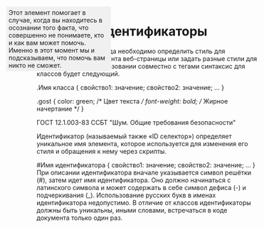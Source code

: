 # Классы и идентификаторы

Классы применяют, когда необходимо определить стиль для индивидуального элемента веб-страницы или задать разные стили для одного тега. При использовании совместно с тегами синтаксис для классов будет следующий.

.Имя класса { свойство1: значение; свойство2: значение; ... }

.gost {
color: green; /* Цвет текста */
font-weight: bold; /* Жирное начертание */
}


<span class="gost">ГОСТ 12.1.003-83 ССБТ &quot;Шум. Общие
требования безопасности&quot;</span>

Идентификатор (называемый также «ID селектор») определяет уникальное имя элемента, которое используется для изменения его стиля и обращения к нему через скрипты.

#Имя идентификатора { свойство1: значение; свойство2: значение; ... }
При описании идентификатора вначале указывается символ решётки (#), затем идет имя идентификатора. Оно должно начинаться с латинского символа и может содержать в себе символ дефиса (-) и подчеркивания (_). Использование русских букв в именах идентификатора недопустимо. В отличие от классов идентификаторы должны быть уникальны, иными словами, встречаться в коде документа только один раз.

  <style>
   #help {
    position: absolute; /* Абсолютное позиционирование */
    left: 160px; /* Положение элемента от левого края */
    top: 50px; /* Положение от верхнего края */
    width: 225px; /* Ширина блока */
    padding: 5px; /* Поля вокруг текста */
    background: #f0f0f0; /* Цвет фона */ 
   }
  </style>
 </head> 
 <body> 
  <div id="help">
   Этот элемент помогает в случае, когда вы находитесь в осознании того
   факта, что совершенно не понимаете, кто и как вам может помочь. Именно
   в этот момент мы и подсказываем, что помочь вам никто не сможет.
  </div>